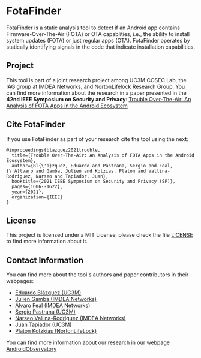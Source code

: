 # FotaFinder
FotaFinder is a static analysis tool to detect if an Android app contains Firmware-Over-The-Air (FOTA) or OTA capablities, i.e., the ability to install system updates (FOTA) or just regular apps (OTA). FotaFinder operates by statically identifying signals in the code that indicate installation capabilities.

## Project

This tool is part of a joint research project among UC3M COSEC Lab, the IAG group at IMDEA Networks, and NortonLifelock Research Group. You can find more information about the research in a paper presented in the **42nd IEEE Symposium on Security and Privacy**: [Trouble Over-The-Air: An Analysis of FOTA Apps in the Android Ecosystem](https://dspace.networks.imdea.org/bitstream/handle/20.500.12761/957/conference-proceeding.pdf)

## Cite FotaFinder

If you use FotaFinder as part of your research cite the tool using the next:

```
@inproceedings{blazquez2021trouble,
  title={Trouble Over-The-Air: An Analysis of FOTA Apps in the Android Ecosystem},
  author={Bl{\'a}zquez, Eduardo and Pastrana, Sergio and Feal, {\'A}lvaro and Gamba, Julien and Kotzias, Platon and Vallina-Rodriguez, Narseo and Tapiador, Juan},
  booktitle={2021 IEEE Symposium on Security and Privacy (SP)},
  pages={1606--1622},
  year={2021},
  organization={IEEE}
}
```

## License

This project is licensed under a MIT License, please check the file [LICENSE](./LICENSE) to find more information about it.

## Contact Information

You can find more about the tool's authors and paper contributors in their webpages:

* [Eduardo Blázquez (UC3M)](https://k0deless.github.io/bios/fare9/)
* [Julien Gamba (IMDEA Networks)](https://jgamba.eu/)
* [Álvaro Feal (IMDEA Networks)](https://networks.imdea.org/team/imdea-networks-team/people/alvaro-feal/)
* [Sergio Pastrana (UC3M)](https://spastrana.github.io/)
* [Narseo Vallina-Rodriguez (IMDEA Networks)](https://networks.imdea.org/team/imdea-networks-team/people/narseo-vallina-rodriguez/)
* [Juan Tapiador (UC3M)](https://0xjet.github.io/)
* [Platon Kotzkias (NortonLifeLock)](https://www.nortonlifelock.com/es/es/research-labs/researchers/platon-kotzias/)

You can find more information about our research in our webpage [AndroidObservatory](https://androidobservatory.com/home)
